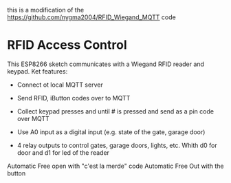 this is a modification of the https://github.com/nygma2004/RFID_Wiegand_MQTT code
# RFID Access Control
This ESP8266 sketch communicates with a Wiegand RFID reader and keypad. Ket features:
- Connect ot local MQTT server
- Send RFID, iButton codes over to MQTT
- Collect keypad presses and until # is pressed and send as a pin code over MQTT

- Use A0 input as a digital input (e.g. state of the gate, garage door)
- 4 relay outputs to control gates, garage doors, lights, etc.
 Whith d0 for door and d1 for led of the reader

Automatic Free open with "c'est la merde" code
Automatic Free Out with the button






